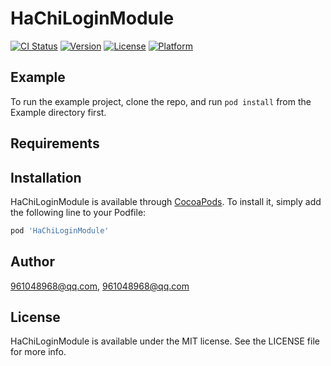 # HaChiLoginModule

[![CI Status](https://img.shields.io/travis/961048968@qq.com/HaChiLoginModule.svg?style=flat)](https://travis-ci.org/961048968@qq.com/HaChiLoginModule)
[![Version](https://img.shields.io/cocoapods/v/HaChiLoginModule.svg?style=flat)](https://cocoapods.org/pods/HaChiLoginModule)
[![License](https://img.shields.io/cocoapods/l/HaChiLoginModule.svg?style=flat)](https://cocoapods.org/pods/HaChiLoginModule)
[![Platform](https://img.shields.io/cocoapods/p/HaChiLoginModule.svg?style=flat)](https://cocoapods.org/pods/HaChiLoginModule)

## Example

To run the example project, clone the repo, and run `pod install` from the Example directory first.

## Requirements

## Installation

HaChiLoginModule is available through [CocoaPods](https://cocoapods.org). To install
it, simply add the following line to your Podfile:

```ruby
pod 'HaChiLoginModule'
```

## Author

961048968@qq.com, 961048968@qq.com

## License

HaChiLoginModule is available under the MIT license. See the LICENSE file for more info.
